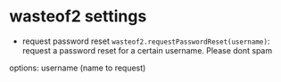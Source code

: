 # wasteof2 settings

- request password reset `wasteof2.requestPasswordReset(username)`: request a password reset for a certain username. Please dont spam

options: username (name to request)
